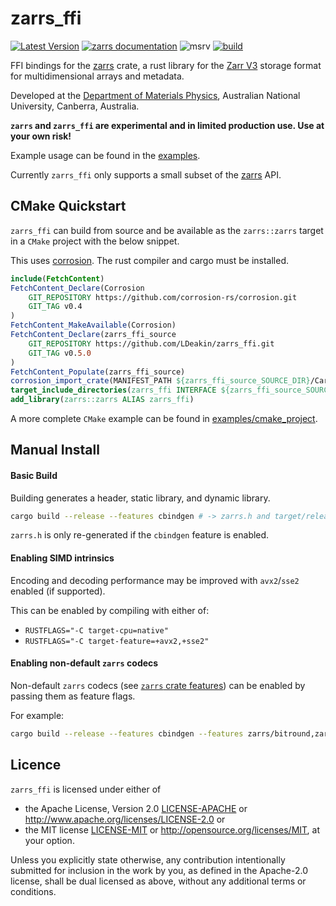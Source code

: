# zarrs_ffi

[![Latest Version](https://img.shields.io/crates/v/zarrs_ffi.svg)](https://crates.io/crates/zarrs_ffi)
[![zarrs documentation](https://docs.rs/zarrs_ffi/badge.svg)](https://docs.rs/zarrs_ffi)
![msrv](https://img.shields.io/crates/msrv/zarrs_ffi)
[![build](https://github.com/LDeakin/zarrs_ffi/actions/workflows/ci.yml/badge.svg)](https://github.com/LDeakin/zarrs_ffi/actions/workflows/ci.yml)

FFI bindings for the [zarrs] crate, a rust library for the [Zarr V3](https://zarr.dev) storage format for multidimensional arrays and metadata.

Developed at the [Department of Materials Physics](https://physics.anu.edu.au/research/mp/), Australian National University, Canberra, Australia.

**`zarrs` and `zarrs_ffi` are experimental and in limited production use. Use at your own risk!**

Example usage can be found in the [examples](./examples).

Currently `zarrs_ffi` only supports a small subset of the [zarrs] API.

## CMake Quickstart
`zarrs_ffi` can build from source and be available as the `zarrs::zarrs` target in a `CMake` project with the below snippet.

This uses [corrosion](https://github.com/corrosion-rs/corrosion).
The rust compiler and cargo must be installed.

```cmake
include(FetchContent)
FetchContent_Declare(Corrosion
    GIT_REPOSITORY https://github.com/corrosion-rs/corrosion.git
    GIT_TAG v0.4
)
FetchContent_MakeAvailable(Corrosion)
FetchContent_Declare(zarrs_ffi_source
    GIT_REPOSITORY https://github.com/LDeakin/zarrs_ffi.git
    GIT_TAG v0.5.0
)
FetchContent_Populate(zarrs_ffi_source)
corrosion_import_crate(MANIFEST_PATH ${zarrs_ffi_source_SOURCE_DIR}/Cargo.toml)
target_include_directories(zarrs_ffi INTERFACE ${zarrs_ffi_source_SOURCE_DIR})
add_library(zarrs::zarrs ALIAS zarrs_ffi)
```

A more complete `CMake` example can be found in [examples/cmake_project](https://github.com/LDeakin/zarrs_ffi/tree/main/examples/cmake_project).

## Manual Install

#### Basic Build
Building generates a header, static library, and dynamic library.
```bash
cargo build --release --features cbindgen # -> zarrs.h and target/release/[lib]{zarrs.a,zarrs.so,zarrs.dll,zarrs.dylib}
```
`zarrs.h` is only re-generated if the `cbindgen` feature is enabled.

#### Enabling SIMD intrinsics
Encoding and decoding performance may be improved with `avx2`/`sse2` enabled (if supported).

This can be enabled by compiling with either of:
 - `RUSTFLAGS="-C target-cpu=native"`
 - `RUSTFLAGS="-C target-feature=+avx2,+sse2"`

#### Enabling non-default `zarrs` codecs
Non-default `zarrs` codecs (see [`zarrs` crate features](https://docs.rs/zarrs/latest/zarrs/#crate-features)) can be enabled by passing them as feature flags.

For example:
```bash
cargo build --release --features cbindgen --features zarrs/bitround,zarrs/zfp,zarrs/bz2,zarrs/pcodec
```

## Licence
`zarrs_ffi` is licensed under either of
 - the Apache License, Version 2.0 [LICENSE-APACHE](./LICENCE-APACHE) or <http://www.apache.org/licenses/LICENSE-2.0> or
 - the MIT license [LICENSE-MIT](./LICENCE-MIT) or <http://opensource.org/licenses/MIT>, at your option.

Unless you explicitly state otherwise, any contribution intentionally submitted for inclusion in the work by you, as defined in the Apache-2.0 license, shall be dual licensed as above, without any additional terms or conditions.

[zarrs]: https://github.com/LDeakin/zarrs
